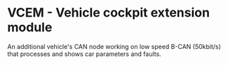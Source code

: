 # VCEM - Vehicle cockpit extension module
An additional vehicle's CAN node working on low speed B-CAN (50kbit/s) that processes and shows car parameters and faults.

